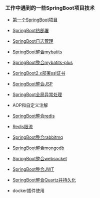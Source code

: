 ### 工作中遇到的一些SpringBoot项目技术

- [第一个SpringBoot项目](spring-boot-first-demo) 

- [SpringBoot热部署](spring-boot-devtools)

- [SpringBoot日志管理](spring-boot-logs)

- [SpringBoot整合mybatits](spring-boot-mybatits)

- [SpringBoot整合mybatits-plus](spring-boot-mybatits-plus)

- [SpringBoot2.x部署ssl证书](spring-boot-https)

- [SpringBoot整合JSP](spring-boot-jsp)

- [SpringBoot全局异常处理](spring-boot-global-exception)

- AOP和自定义注解

- [SpringBoot整合redis](spring-boot-redis)

- [Redis限流](spring-boot-current-limite)

- [SpringBoot整合rabbitmq](https://github.com/niezhiliang/springboot-rabbitmq)

- [SpringBoot整合mongodb](spring-boot-mongodb)

- [SpringBoot整合websocket](https://github.com/niezhiliang/springbootwebsocket)

- [SpringBoot整合JWT](spring-boot-jwt)

- [SpringBoot整合Quartz并持久化](spring-boot-quartz)

- docker插件使用
